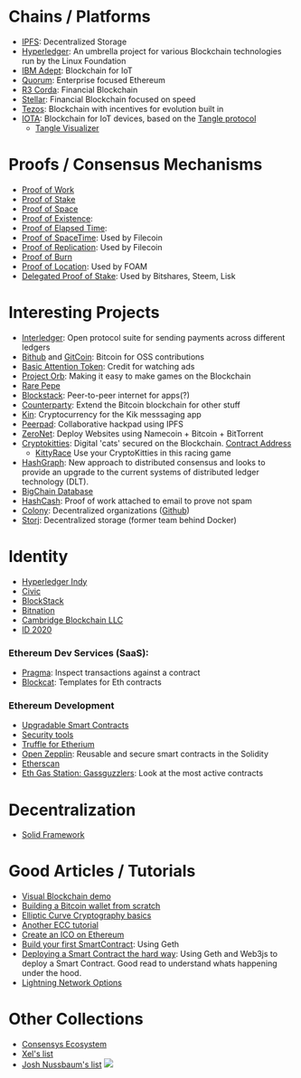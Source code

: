 
# Chains / Platforms

* [IPFS](https://ipfs.io/): Decentralized Storage
* [Hyperledger](https://www.hyperledger.org/): An umbrella project for various Blockchain technologies run by the Linux Foundation
* [IBM Adept](https://www.slideshare.net/_hd/ibm-adept): Blockchain for IoT
* [Quorum](https://www.jpmorgan.com/global/Quorum): Enterprise focused Ethereum
* [R3 Corda](https://www.r3.com/): Financial Blockchain
* [Stellar](https://www.stellar.org/): Financial Blockchain focused on speed
* [Tezos](https://www.tezos.com/): Blockchain with incentives for evolution built in
* [IOTA](https://iota.org/): Blockchain for IoT devices, based on the [Tangle protocol](https://iota.org/IOTA_Whitepaper.pdf)
  * [Tangle Visualizer](http://tangle.glumb.de/)

# Proofs / Consensus Mechanisms

* [Proof of Work](https://en.wikipedia.org/wiki/Proof-of-work_system)
* [Proof of Stake](https://en.wikipedia.org/wiki/Proof-of-stake)
* [Proof of Space](https://en.wikipedia.org/wiki/Proof-of-space)
* [Proof of Existence](https://poex.io/about):  
* [Proof of Elapsed Time](https://sawtooth.hyperledger.org/docs/core/releases/latest/architecture/poet.html):
* [Proof of SpaceTime](https://filecoin.io/filecoin.pdf): Used by Filecoin
* [Proof of Replication](https://filecoin.io/filecoin.pdf): Used by Filecoin
* [Proof of Burn](https://en.bitcoin.it/wiki/Proof_of_burn)
* [Proof of Location](https://www.foam.space/): Used by FOAM
* [Delegated Proof of Stake](https://hackernoon.com/explain-delegated-proof-of-stake-like-im-5-888b2a74897d): Used by Bitshares, Steem, Lisk

# Interesting Projects

* [Interledger](https://interledger.org/): Open protocol suite for sending payments across different ledgers
* [Bithub](https://whispersystems.org/blog/bithub/) and [GitCoin](): Bitcoin for OSS contributions
* [Basic Attention Token](https://basicattentiontoken.org/): Credit for watching ads
* [Project Orb](https://bookoforbs.com/): Making it easy to make games on the Blockchain
* [Rare Pepe](https://medium.com/@coin_and_peace/rarepepe-is-the-most-innovative-project-in-the-crypto-space-seriously-6d6b74749687)
* [Blockstack](https://blockstack.org/): Peer-to-peer internet for apps(?)
* [Counterparty](https://counterparty.io/): Extend the Bitcoin blockchain for other stuff
* [Kin](https://medium.com/kinfoundation/announcing-kin-a-cryptocurrency-for-an-open-future-98f1da2f498a): Cryptocurrency for the Kik messsaging app
* [Peerpad](https://peerpad.net): Collaborative hackpad using IPFS
* [ZeroNet](https://zeronet.io/): Deploy Websites using Namecoin + Bitcoin + BitTorrent
* [Cryptokitties](https://www.cryptokitties.co/): Digital 'cats' secured on the Blockchain. [Contract Address](https://etherscan.io/address/0x06012c8cf97bead5deae237070f9587f8e7a266d)
  * [KittyRace](https://kittyrace.com/) Use your CryptoKitties in this racing game
* [HashGraph](https://hashgraph.com/): New approach to distributed consensus and looks to provide an upgrade to the current systems of distributed ledger technology (DLT).
* [BigChain Database](https://www.bigchaindb.com/)
* [HashCash](https://en.wikipedia.org/wiki/Hashcash): Proof of work attached to email to prove not spam
* [Colony](https://colony.io/): Decentralized organizations ([Github](https://github.com/JoinColony/colonyNetwork))
* [Storj](https://storj.io/): Decentralized storage (former team behind Docker)

# Identity

* [Hyperledger Indy](https://www.hyperledger.org/projects/hyperledger-indy)
* [Civic](https://www.civic.com/)
* [BlockStack](https://blockstack.org/)
* [Bitnation](https://tse.bitnation.co/)
* [Cambridge Blockchain LLC](https://www.cambridge-blockchain.com/)
* [ID 2020](https://id2020.org/)


### Ethereum Dev Services (SaaS):
* [Pragma](https://www.withpragma.com/): Inspect transactions against a contract
* [Blockcat](https://blockcat.io/): Templates for Eth contracts


### Ethereum Development

* [Upgradable Smart Contracts](https://zohaib.me/upgradeable-smart-contracts-in-ethereum/)
* [Security tools](https://blog.trailofbits.com/2018/03/23/use-our-suite-of-ethereum-security-tools/)
* [Truffle for Etherium](http://truffleframework.com/docs/)
* [Open Zepplin](https://openzeppelin.org/): Reusable and secure smart contracts in the Solidity
* [Etherscan](https://etherscan.io/)
* [Eth Gas Station: Gassguzzlers](https://ethgasstation.info/gasguzzlers.php): Look at the most active contracts 

# Decentralization

* [Solid Framework](https://github.com/solid/solid-tutorial-intro)

# Good Articles / Tutorials

* [Visual Blockchain demo](https://anders.com/blockchain/)
* [Building a Bitcoin wallet from scratch](http://www.samlewis.me/2017/06/a-peek-under-bitcoins-hood/)
* [Elliptic Curve Cryptography basics](https://www.royalfork.org/2014/09/04/ecc/)
* [Another ECC tutorial](https://blog.cloudflare.com/a-relatively-easy-to-understand-primer-on-elliptic-curve-cryptography/)
* [Create an ICO on Ethereum](https://webcase.studio/blog/launch-ico-ethereum/?utm_source=catalogs&utm_campaign=crypto)
* [Build your first SmartContract](https://codeburst.io/build-your-first-ethereum-smart-contract-with-solidity-tutorial-94171d6b1c4b): Using Geth
* [Deploying a Smart Contract the hard way](https://medium.com/@gus_tavo_guim/deploying-a-smart-contract-the-hard-way-8aae778d4f2a): Using Geth and Web3js to deploy a Smart Contract. Good read to understand whats happening under the hood.
* [Lightning Network Options](https://bitcoinmagazine.com/articles/future-bitcoin-what-lightning-could-look/)

# Other Collections
* [Consensys Ecosystem](https://media.consensys.net/get-to-know-the-47-projects-that-make-up-the-consensys-mesh-478b7d3028c1)
* [Xel's list](https://github.com/Xel/Blockchain-stuff)
* [Josh Nussbaum's list](https://medium.com/@josh_nussbaum/blockchain-project-ecosystem-8940ababaf27)
![](https://i.imgur.com/SJMeCBU.jpg)
